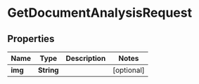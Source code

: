

# GetDocumentAnalysisRequest


## Properties

| Name | Type | Description | Notes |
|------------ | ------------- | ------------- | -------------|
|**img** | **String** |  |  [optional] |



